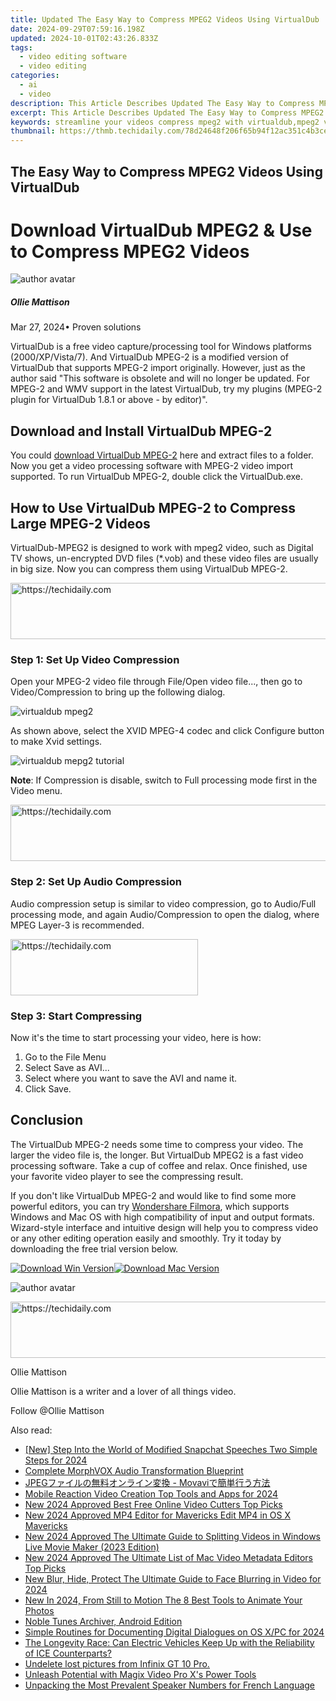 ```yaml
---
title: Updated The Easy Way to Compress MPEG2 Videos Using VirtualDub
date: 2024-09-29T07:59:16.198Z
updated: 2024-10-01T02:43:26.833Z
tags: 
  - video editing software
  - video editing
categories: 
  - ai
  - video
description: This Article Describes Updated The Easy Way to Compress MPEG2 Videos Using VirtualDub
excerpt: This Article Describes Updated The Easy Way to Compress MPEG2 Videos Using VirtualDub
keywords: streamline your videos compress mpeg2 with virtualdub,mpeg2 video compression made easy with virtualdub download,mpeg2 video compression made easy with virtualdub,save space compress mpeg2 videos using virtualdub software,download virtualdub mpeg2 use to compress mpeg2 videos,the easy way to compress mpeg2 videos using virtualdub,ai animation mpeg2 video compression made easy with virtualdub
thumbnail: https://thmb.techidaily.com/78d24648f206f65b94f12ac351c4b3ce727b02ece4c292665e0f6b95fb5f60be.jpg
---
```


## The Easy Way to Compress MPEG2 Videos Using VirtualDub

# Download VirtualDub MPEG2 & Use to Compress MPEG2 Videos

![author avatar](https://images.wondershare.com/filmora/article-images/ollie-mattison.jpg)

##### Ollie Mattison

 Mar 27, 2024• Proven solutions

VirtualDub is a free video capture/processing tool for Windows platforms (2000/XP/Vista/7). And VirtualDub MPEG-2 is a modified version of VirtualDub that supports MPEG-2 import originally. However, just as the author said "This software is obsolete and will no longer be updated. For MPEG-2 and WMV support in the latest VirtualDub, try my plugins (MPEG-2 plugin for VirtualDub 1.8.1 or above - by editor)".

## Download and Install VirtualDub MPEG-2

You could [download VirtualDub MPEG-2](http://www.videohelp.com/download/VirtualDub-MPEG224586%20.zip?r=LcPXQgGCmNps) here and extract files to a folder. Now you get a video processing software with MPEG-2 video import supported. To run VirtualDub MPEG-2, double click the VirtualDub.exe.

## How to Use VirtualDub MPEG-2 to Compress Large MPEG-2 Videos

VirtualDub-MPEG2 is designed to work with mpeg2 video, such as Digital TV shows, un-encrypted DVD files (\*.vob) and these video files are usually in big size. Now you can compress them using VirtualDub MPEG-2.

<!-- affiliate ads begin -->
<a href="https://aligracehair.sjv.io/c/5597632/1880931/19272" target="_top" id="1880931">
  <img src="//a.impactradius-go.com/display-ad/19272-1880931" border="0" alt="https://techidaily.com" width="728" height="90"/>
</a>
<img height="0" width="0" src="https://aligracehair.sjv.io/i/5597632/1880931/19272" style="position:absolute;visibility:hidden;" border="0" />
<!-- affiliate ads end -->

### Step 1: Set Up Video Compression

Open your MPEG-2 video file through File/Open video file..., then go to Video/Compression to bring up the following dialog.

![virtualdub mpeg2](https://images.wondershare.com/topic/video-editing/virtualdub-video-compression.jpg)

As shown above, select the XVID MPEG-4 codec and click Configure button to make Xvid settings.

![virtualdub mepg2 tutorial](https://images.wondershare.com/topic/video-editing/virtualdub-mpeg2-compress.jpg)

**Note**: If Compression is disable, switch to Full processing mode first in the Video menu.

<!-- affiliate ads begin -->
<a href="https://appsumo.8odi.net/c/5597632/2049369/7443" target="_top" id="2049369">
  <img src="//a.impactradius-go.com/display-ad/7443-2049369" border="0" alt="https://techidaily.com" width="728" height="90"/>
</a>
<img height="0" width="0" src="https://appsumo.8odi.net/i/5597632/2049369/7443" style="position:absolute;visibility:hidden;" border="0" />
<!-- affiliate ads end -->

### Step 2: Set Up Audio Compression

Audio compression setup is similar to video compression, go to Audio/Full processing mode, and again Audio/Compression to open the dialog, where MPEG Layer-3 is recommended.

<!-- affiliate ads begin -->
<a href="https://aligracehair.sjv.io/c/5597632/2036496/19272" target="_top" id="2036496">
  <img src="//a.impactradius-go.com/display-ad/19272-2036496" border="0" alt="https://techidaily.com" width="300" height="90"/>
</a>
<img height="0" width="0" src="https://aligracehair.sjv.io/i/5597632/2036496/19272" style="position:absolute;visibility:hidden;" border="0" />
<!-- affiliate ads end -->

### Step 3: Start Compressing

Now it's the time to start processing your video, here is how:

1. Go to the File Menu
2. Select Save as AVI...
3. Select where you want to save the AVI and name it.
4. Click Save.

## Conclusion

The VirtualDub MPEG-2 needs some time to compress your video. The larger the video file is, the longer. But VirtualDub MPEG2 is a fast video processing software. Take a cup of coffee and relax. Once finished, use your favorite video player to see the compressing result.

If you don't like VirtualDub MPEG-2 and would like to find some more powerful editors, you can try [Wondershare Filmora](https://tools.techidaily.com/wondershare/filmora/download/), which supports Windows and Mac OS with high compatibility of input and output formats. Wizard-style interface and intuitive design will help you to compress video or any other editing operation easily and smoothly. Try it today by downloading the free trial version below.

[![Download Win Version](https://images.wondershare.com/filmora/article-images/download-btn-win.jpg)](https://tools.techidaily.com/wondershare/filmora/download/)[![Download Mac Version](https://images.wondershare.com/filmora/article-images/download-btn-mac.jpg)](https://tools.techidaily.com/wondershare/filmora/download/)

![author avatar](https://images.wondershare.com/filmora/article-images/ollie-mattison.jpg)

<!-- affiliate ads begin -->
<a href="https://aligracehair.sjv.io/c/5597632/2115937/19272" target="_top" id="2115937">
  <img src="//a.impactradius-go.com/display-ad/19272-2115937" border="0" alt="https://techidaily.com" width="728" height="90"/>
</a>
<img height="0" width="0" src="https://aligracehair.sjv.io/i/5597632/2115937/19272" style="position:absolute;visibility:hidden;" border="0" />
<!-- affiliate ads end -->

Ollie Mattison

Ollie Mattison is a writer and a lover of all things video.

Follow @Ollie Mattison

<ins class="adsbygoogle"
      style="display:block"
      data-ad-client="ca-pub-7571918770474297"
      data-ad-slot="8358498916"
      data-ad-format="auto"
      data-full-width-responsive="true"></ins>

<span class="atpl-alsoreadstyle">Also read:</span>
<div><ul>
<li><a href="https://snapchat-videos.techidaily.com/new-step-into-the-world-of-modified-snapchat-speeches-two-simple-steps-for-2024/"><u>[New] Step Into the World of Modified Snapchat Speeches Two Simple Steps for 2024</u></a></li>
<li><a href="https://extra-lessons.techidaily.com/complete-morphvox-audio-transformation-blueprint/"><u>Complete MorphVOX Audio Transformation Blueprint</u></a></li>
<li><a href="https://some-tips.techidaily.com/1726221377678-jpeg-movavi/"><u>JPEGファイルの無料オンライン変換 - Movaviで簡単行う方法</u></a></li>
<li><a href="https://ai-video-apps.techidaily.com/mobile-reaction-video-creation-top-tools-and-apps-for-2024/"><u>Mobile Reaction Video Creation Top Tools and Apps for 2024</u></a></li>
<li><a href="https://ai-video-apps.techidaily.com/new-2024-approved-best-free-online-video-cutters-top-picks/"><u>New 2024 Approved Best Free Online Video Cutters Top Picks</u></a></li>
<li><a href="https://ai-video-apps.techidaily.com/new-2024-approved-mp4-editor-for-mavericks-edit-mp4-in-os-x-mavericks/"><u>New 2024 Approved MP4 Editor for Mavericks Edit MP4 in OS X Mavericks</u></a></li>
<li><a href="https://ai-video-apps.techidaily.com/new-2024-approved-the-ultimate-guide-to-splitting-videos-in-windows-live-movie-maker-2023-edition/"><u>New 2024 Approved The Ultimate Guide to Splitting Videos in Windows Live Movie Maker (2023 Edition)</u></a></li>
<li><a href="https://ai-video-apps.techidaily.com/new-2024-approved-the-ultimate-list-of-mac-video-metadata-editors-top-picks/"><u>New 2024 Approved The Ultimate List of Mac Video Metadata Editors Top Picks</u></a></li>
<li><a href="https://ai-video-apps.techidaily.com/new-blur-hide-protect-the-ultimate-guide-to-face-blurring-in-video-for-2024/"><u>New Blur, Hide, Protect The Ultimate Guide to Face Blurring in Video for 2024</u></a></li>
<li><a href="https://ai-video-apps.techidaily.com/new-in-2024-from-still-to-motion-the-8-best-tools-to-animate-your-photos/"><u>New In 2024, From Still to Motion The 8 Best Tools to Animate Your Photos</u></a></li>
<li><a href="https://fox-info.techidaily.com/noble-tunes-archiver-android-edition/"><u>Noble Tunes Archiver, Android Edition</u></a></li>
<li><a href="https://visual-screen-recording.techidaily.com/simple-routines-for-documenting-digital-dialogues-on-os-xpc-for-2024/"><u>Simple Routines for Documenting Digital Dialogues on OS X/PC for 2024</u></a></li>
<li><a href="https://technical-tips.techidaily.com/the-longevity-race-can-electric-vehicles-keep-up-with-the-reliability-of-ice-counterparts/"><u>The Longevity Race: Can Electric Vehicles Keep Up with the Reliability of ICE Counterparts?</u></a></li>
<li><a href="https://techidaily.com/undelete-lost-pictures-from-infinix-gt-10-pro-by-fonelab-android-recover-pictures/"><u>Undelete lost pictures from Infinix GT 10 Pro.</u></a></li>
<li><a href="https://extra-hints.techidaily.com/unleash-potential-with-magix-video-pro-xs-power-tools/"><u>Unleash Potential with Magix Video Pro X's Power Tools</u></a></li>
<li><a href="https://mondly-stories.techidaily.com/unpacking-the-most-prevalent-speaker-numbers-for-french-language/"><u>Unpacking the Most Prevalent Speaker Numbers for French Language</u></a></li>
</ul></div>

